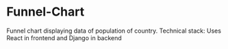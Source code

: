 # Funnel-Chart
Funnel chart displaying data of population of country. Technical stack: Uses React in frontend and Django in backend
